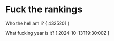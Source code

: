 # Fuck the rankings

Who the hell am I?
{ 4325201 }

What fucking year is it?
[ 2024-10-13T19:30:00Z ]
